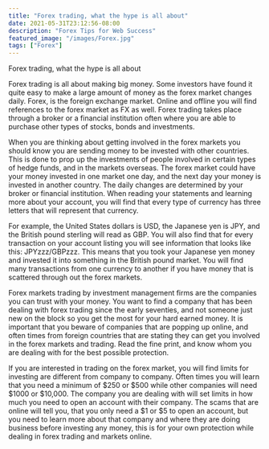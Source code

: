 ```yaml
---
title: "Forex trading, what the hype is all about"
date: 2021-05-31T23:12:56-08:00
description: "Forex Tips for Web Success"
featured_image: "/images/Forex.jpg"
tags: ["Forex"]
---
```


Forex trading, what the hype is all about 

Forex trading is all about making big money. Some investors have found it quite easy to make a large amount of money as the forex market changes daily. Forex, is the foreign exchange market. Online and offline you will find references to the forex market as FX as well. Forex trading takes place through a broker or a financial institution often where you are able to purchase other types of stocks, bonds and investments. 

When you are thinking about getting involved in the forex markets you should know you are sending money to be invested with other countries. This is done to prop up the investments of people involved in certain types of hedge funds, and in the markets overseas. The forex market could have your money invested in one market one day, and the next day your money is invested in another country. The daily changes are determined by your broker or financial institution. When reading your statements and learning more about your account, you will find that every type of currency has three letters that will represent that currency. 

For example, the United States dollars is USD, the Japanese yen is JPY, and the British pound sterling will read as GBP. You will also find that for every transaction on your account listing you will see information that looks like this: JPYzzz/GBPzzz. This means that you took your Japanese yen money and invested it into something in the British pound market. You will find many transactions from one currency to another if you have money that is scattered through out the forex markets. 

Forex markets trading by investment management firms are the companies you can trust with your money. You want to find a company that has been dealing with forex trading since the early seventies, and not someone just new on the block so you get the most for your hard earned money. It is important that you beware of companies that are popping up online, and often times from foreign countries that are stating they can get you involved in the forex markets and trading. Read the fine print, and know whom you are dealing with for the best possible protection. 

If you are interested in trading on the forex market, you will find limits for investing are different from company to company. Often times you will learn that you need a minimum of $250 or $500 while other companies will need $1000 or $10,000. The company you are dealing with will set limits in how much you need to open an account with their company. The scams that are online will tell you, that you only need a $1 or $5 to open an account, but you need to learn more about that company and where they are doing business before investing any money, this is for your own protection while dealing in forex trading and markets online.


